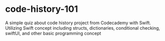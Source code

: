 # code-history-101
A simple quiz about code history project from Codecademy with Swift. Utilizing Swift concept including structs, dictionaries, conditional checking, swiftUI, and other basic programming concept
